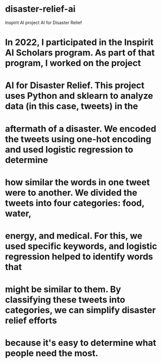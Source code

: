 # disaster-relief-ai
Inspirit AI project AI for Disaster Relief

# In 2022, I participated in the Inspirit AI Scholars program. As part of that program, I worked on the project
# AI for Disaster Relief. This project uses Python and sklearn to analyze data (in this case, tweets) in the 
# aftermath of a disaster. We encoded the tweets using one-hot encoding and used logistic regression to determine 
# how similar the words in one tweet were to another. We divided the tweets into four categories: food, water,
# energy, and medical. For this, we used specific keywords, and logistic regression helped to identify words that
# might be similar to them. By classifying these tweets into categories, we can simplify disaster relief efforts 
# because it's easy to determine what people need the most.
